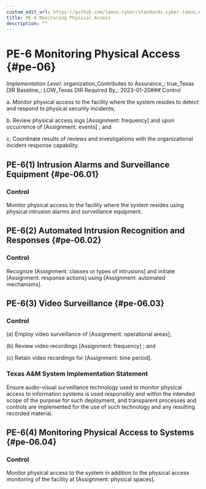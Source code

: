 ```yaml
---
custom_edit_url: https://github.com/tamus-cyber/standards.cyber.tamus.edu/tree/main/static/content/tamus.edu/TAMUS_profile.xml
title: PE-6 Monitoring Physical Access
description: ""
---
```


# PE-6 Monitoring Physical Access {#pe-06}

_Implementation Level_: organization_Contributes to Assurance_: true_Texas DIR Baseline_: LOW_Texas DIR Required By_: 2023-01-20### Control

a. Monitor physical access to the facility where the system resides to detect and respond to physical security incidents;

b. Review physical access logs [Assignment: frequency] and upon occurrence of [Assignment: events] ; and

c. Coordinate results of reviews and investigations with the organizational incident response capability.

## PE-6(1) Intrusion Alarms and Surveillance Equipment {#pe-06.01}

### Control

Monitor physical access to the facility where the system resides using physical intrusion alarms and surveillance equipment.

## PE-6(2) Automated Intrusion Recognition and Responses {#pe-06.02}

### Control

Recognize [Assignment: classes or types of intrusions] and initiate [Assignment: response actions] using [Assignment: automated mechanisms].

## PE-6(3) Video Surveillance {#pe-06.03}

### Control

(a) Employ video surveillance of [Assignment: operational areas];

(b) Review video recordings [Assignment: frequency] ; and

(c) Retain video recordings for [Assignment: time period].

### Texas A&M System Implementation Statement

Ensure audio-visual surveillance technology used to monitor physical access to information systems is used responsibly and within the intended scope of the purpose for such deployment, and transparent processes and controls are implemented for the use of such technology and any resulting recorded material.

## PE-6(4) Monitoring Physical Access to Systems {#pe-06.04}

### Control

Monitor physical access to the system in addition to the physical access monitoring of the facility at [Assignment: physical spaces].


